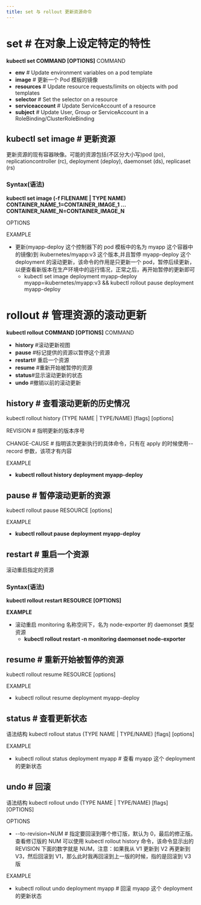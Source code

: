 ```yaml
---
title: set 与 rollout 更新资源命令
---
```


# set # 在对象上设定特定的特性

**kubectl set COMMAND \[OPTIONS]**
COMMAND

- **env** # Update environment variables on a pod template
- **image** # 更新一个 Pod 模板的镜像
- **resources** # Update resource requests/limits on objects with pod templates
- **selector** # Set the selector on a resource
- **serviceaccount** # Update ServiceAccount of a resource
- **subject** # Update User, Group or ServiceAccount in a RoleBinding/ClusterRoleBinding

## kubectl set image # 更新资源

更新资源的现有容器映像。可能的资源包括(不区分大小写)pod (po), replicationcontroller (rc), deployment (deploy), daemonset (ds), replicaset (rs)

### Syntax(语法)

**kubectl set image (-f FILENAME | TYPE NAME) CONTAINER_NAME_1=CONTAINER_IMAGE_1 ... CONTAINER_NAME_N=CONTAINER_IMAGE_N**

OPTIONS

EXAMPLE

- 更新(myapp-deploy 这个控制器下的 pod 模板中的名为 myapp 这个容器中的镜像)到 ikubernetes/myapp:v3 这个版本,并且暂停 myapp-deploy 这个 deployment 的滚动更新，该命令的作用是只更新一个 pod，暂停后续更新，以便查看新版本在生产环境中的运行情况，正常之后，再开始暂停的更新即可
  - kubectl set image deployment myapp-deploy myapp=ikubernetes/myapp:v3 && kubectl rollout pause deployment myapp-deploy

# rollout # 管理资源的滚动更新

**kubectl rollout COMMAND \[OPTIONS]**
COMMAND

- **history** #滚动更新视图
- **pause** #标记提供的资源以暂停这个资源
- **restart**# 重启一个资源
- **resume** #重新开始被暂停的资源
- **status**#显示滚动更新的状态
- **undo** #撤销以前的滚动更新

## history # 查看滚动更新的历史情况

kubectl rollout history (TYPE NAME | TYPE/NAME) \[flags] \[options]

REVISION # 指明更新的版本序号

CHANGE-CAUSE # 指明该次更新执行的具体命令，只有在 apply 的时候使用--record 参数，该项才有内容

EXAMPLE

- **kubectl rollout history deployment myapp-deploy**

## pause # 暂停滚动更新的资源

kubectl rollout pause RESOURCE \[options]

EXAMPLE

- **kubectl rollout pause deployment myapp-deploy**

## restart # 重启一个资源

滚动重启指定的资源

### Syntax(语法)

**kubectl rollout restart RESOURCE \[OPTIONS]**

**EXAMPLE**

- 滚动重启 monitoring 名称空间下，名为 node-exporter 的 daemonset 类型资源
  - **kubectl rollout restart -n monitoring daemonset node-exporter**

## resume # 重新开始被暂停的资源

kubectl rollout resume RESOURCE \[options]

EXAMPLE

- kubectl rollout resume deployment myapp-deploy

## status # 查看更新状态

语法结构
kubectl rollout status (TYPE NAME | TYPE/NAME) \[flags] \[options]

EXAMPLE

- kubectl rollout status deployment myapp # 查看 myapp 这个 deployment 的更新状态

## undo # 回滚

语法结构
kubectl rollout undo (TYPE NAME | TYPE/NAME) \[flags] \[OPTIONS]

OPTIONS

- --to-revision=NUM # 指定要回滚到哪个修订版，默认为 0，最后的修正版。查看修订版的 NUM 可以使用 kubectl rollout history 命令，该命令显示出的 REVISION 下面的数字就是 NUM，注意：如果我从 V1 更新到 V2 再更新到 V3，然后回滚到 V1，那么此时我再回滚到上一版的时候，指的是回滚到 V3 版

EXAMPLE

- kubectl rollout undo deployment myapp # 回滚 myapp 这个 deployment 的更新状态

